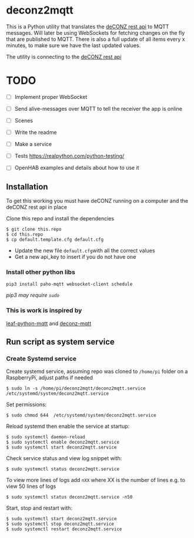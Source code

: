 # deconz2mqtt

This is a Python utility that translates the [deCONZ rest api](https://dresden-elektronik.github.io/deconz-rest-doc/) to MQTT messages.
Will later be using WebSockets for fetching changes on the fly that are published
to MQTT.
There is also a full update of all items every x minutes, to make sure we have the last updated values.

The utility is connecting to the [deCONZ rest api](https://dresden-elektronik.github.io/deconz-rest-doc/) 


# TODO

- [ ] Implement proper WebSocket
- [ ] Send alive-messages over MQTT to tell the receiver the app is online
- [ ] Scenes
- [ ] Write the readme
- [ ] Make a service
- [ ] Tests https://realpython.com/python-testing/
- [ ] OpenHAB examples and details about how to use it


## Installation

To get this working you must have deCONZ running on a computer and the deCONZ rest api in place

Clone this repo and install the dependencies
```shell script
$ git clone this.repo 
$ cd this.repo
$ cp default.template.cfg default.cfg
```

- Update the new file `default.cfg`with all the correct values
- Get a new api_key to insert if you do not have one


### Install other python libs

`pip3 install paho-mqtt websocket-client schedule`

*pip3 may require `sudo`*


### This is work is inspired by 
[leaf-python-mqtt](https://github.com/glynhudson/leaf-python-mqtt) and [deconz-mqtt](https://github.com/xibriz/deconz-mqtt)


## Run script as system service

### Create Systemd service

Create systemd service, assuming repo was cloned to `/home/pi` folder on a RaspberryPi, adjust paths if needed

`$ sudo ln -s /home/pi/deconz2mqtt/deconz2mqtt.service /etc/systemd/system/deconz2mqtt.service`

Set permissions:

`$ sudo chmod 644  /etc/systemd/system/deconz2mqtt.service`

Reload systemd then enable the service at startup:

```
$ sudo systemctl daemon-reload
$ sudo systemctl enable deconz2mqtt.service
$ sudo systemctl start deconz2mqtt.service
```

Check service status and view log snippet with:

`$ sudo systemctl status deconz2mqtt.service`

To view more lines of logs add `nXX` where XX is the number of lines e.g. to view 50 lines of logs

`$ sudo systemctl status deconz2mqtt.service -n50`

Start, stop and restart with:

```
$ sudo systemctl start deconz2mqtt.service
$ sudo systemctl stop deconz2mqtt.service
$ sudo systemctl restart deconz2mqtt.service
```
